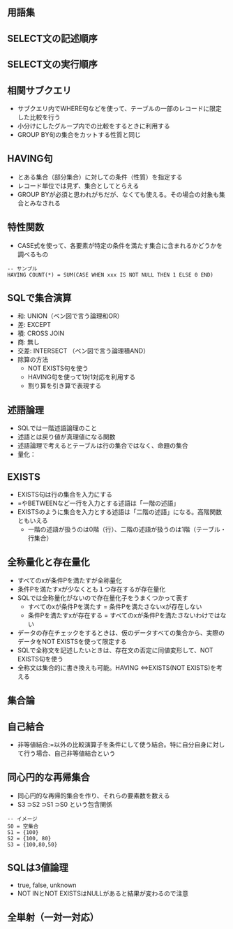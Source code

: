 ## 用語集

## SELECT文の記述順序

## SELECT文の実行順序

## 相関サブクエリ
- サブクエリ内でWHERE句などを使って、テーブルの一部のレコードに限定した比較を行う
- 小分けにしたグループ内での比較をするときに利用する
- GROUP BY句の集合をカットする性質と同じ


## HAVING句
- とある集合（部分集合）に対しての条件（性質）を指定する
- レコード単位では見ず、集合としてとらえる
- GROUP BYが必須と思われがちだが、なくても使える。その場合の対象も集合とみなされる


## 特性関数
- CASE式を使って、各要素が特定の条件を満たす集合に含まれるかどうかを調べるもの

```
-- サンプル
HAVING COUNT(*) = SUM(CASE WHEN xxx IS NOT NULL THEN 1 ELSE 0 END)
```

## SQLで集合演算
- 和: UNION（ベン図で言う論理和OR）
- 差: EXCEPT
- 積: CROSS JOIN
- 商: 無し
- 交差: INTERSECT （ベン図で言う論理積AND）
- 除算の方法
  - NOT EXISTS句を使う
  - HAVING句を使って1対1対応を利用する
  - 割り算を引き算で表現する



## 述語論理
- SQLでは一階述語論理のこと
- 述語とは戻り値が真理値になる関数
- 述語論理で考えるとテーブルは行の集合ではなく、命題の集合
- 量化：


## EXISTS
- EXISTS句は行の集合を入力にする
- =やBETWEENなど一行を入力とする述語は「一階の述語」
- EXISTSのように集合を入力とする述語は「二階の述語」になる。高階関数ともいえる
  - 一階の述語が扱うのは0階（行）、二階の述語が扱うのは1階（テーブル・行集合）

## 全称量化と存在量化
- すべてのxが条件Pを満たすが全称量化
- 条件Pを満たすxが少なくとも１つ存在するが存在量化
- SQLでは全称量化がないので存在量化子をうまくつかって表す
  - すべてのxが条件Pを満たす = 条件Pを満たさないxが存在しない
  - 条件Pを満たすxが存在する = すべてのxが条件Pを満たさないわけではない
- データの存在チェックをするときは、仮のデータすべての集合から、実際のデータをNOT EXISTSを使って限定する
- SQLで全称文を記述したいときは、存在文の否定に同値変形して、NOT EXISTS句を使う
- 全称文は集合的に書き換えも可能。HAVING ⇔EXISTS(NOT EXISTS)を考える

## 集合論


## 自己結合
- 非等値結合:=以外の比較演算子を条件にして使う結合。特に自分自身に対して行う場合、自己非等値結合という


## 同心円的な再帰集合
- 同心円的な再帰的集合を作り、それらの要素数を数える
- S3 ⊃S2 ⊃S1 ⊃S0 という包含関係


```
-- イメージ
S0 = 空集合
S1 = {100}
S2 = {100, 80}
S3 = {100,80,50}
```

## SQLは3値論理
- true, false, unknown
- NOT INとNOT EXISTSはNULLがあると結果が変わるので注意


## 全単射（一対一対応）
